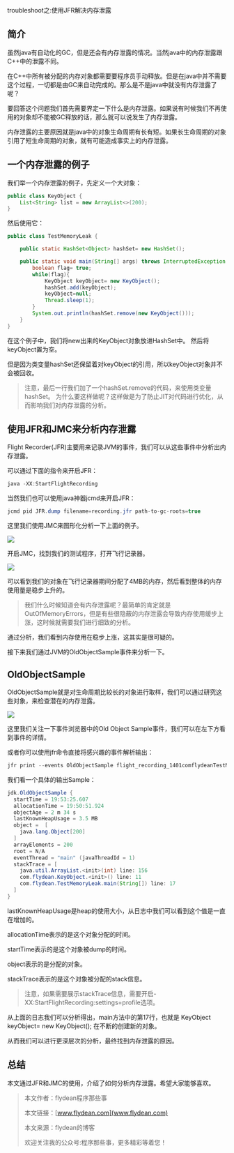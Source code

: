 troubleshoot之:使用JFR解决内存泄露

## 简介

虽然java有自动化的GC，但是还会有内存泄露的情况。当然java中的内存泄露跟C++中的泄露不同。

在C++中所有被分配的内存对象都需要要程序员手动释放。但是在java中并不需要这个过程，一切都是由GC来自动完成的。那么是不是java中就没有内存泄露了呢？

要回答这个问题我们首先需要界定一下什么是内存泄露。如果说有时候我们不再使用的对象却不能被GC释放的话，那么就可以说发生了内存泄露。

内存泄露的主要原因就是java中的对象生命周期有长有短。如果长生命周期的对象引用了短生命周期的对象，就有可能造成事实上的内存泄露。

## 一个内存泄露的例子

我们举一个内存泄露的例子，先定义一个大对象：

~~~java
public class KeyObject {
    List<String> list = new ArrayList<>(200);
}
~~~

然后使用它：

~~~java
public class TestMemoryLeak {

    public static HashSet<Object> hashSet= new HashSet();

    public static void main(String[] args) throws InterruptedException {
        boolean flag= true;
        while(flag){
            KeyObject keyObject= new KeyObject();
            hashSet.add(keyObject);
            keyObject=null;
            Thread.sleep(1);
        }
        System.out.println(hashSet.remove(new KeyObject()));
    }
}
~~~

在这个例子中，我们将new出来的KeyObject对象放进HashSet中。
然后将keyObject置为空。

但是因为类变量hashSet还保留着对keyObject的引用，所以keyObject对象并不会被回收。

> 注意，最后一行我们加了一个hashSet.remove的代码，来使用类变量hashSet。
> 为什么要这样做呢？这样做是为了防止JIT对代码进行优化，从而影响我们对内存泄露的分析。

## 使用JFR和JMC来分析内存泄露

Flight Recorder(JFR)主要用来记录JVM的事件，我们可以从这些事件中分析出内存泄露。

可以通过下面的指令来开启JFR：

~~~java
java -XX:StartFlightRecording
~~~

当然我们也可以使用java神器jcmd来开启JFR：

~~~java
jcmd pid JFR.dump filename=recording.jfr path-to-gc-roots=true
~~~

这里我们使用JMC来图形化分析一下上面的例子。

![](https://img-blog.csdnimg.cn/20200704192328179.png?x-oss-process=image/watermark,type_ZmFuZ3poZW5naGVpdGk,shadow_0,text_aHR0cDovL3d3dy5mbHlkZWFuLmNvbQ==,size_35,color_8F8F8F,t_70)

开启JMC，找到我们的测试程序，打开飞行记录器。

![](https://img-blog.csdnimg.cn/20200704192538997.png?x-oss-process=image/watermark,type_ZmFuZ3poZW5naGVpdGk,shadow_0,text_aHR0cDovL3d3dy5mbHlkZWFuLmNvbQ==,size_35,color_8F8F8F,t_70)

可以看到我们的对象在飞行记录器期间分配了4MB的内存，然后看到整体的内存使用量是稳步上升的。

> 我们什么时候知道会有内存泄露呢？最简单的肯定就是OutOfMemoryErrors，但是有些很隐蔽的内存泄露会导致内存使用缓步上涨，这时候就需要我们进行细致的分析。

通过分析，我们看到内存使用在稳步上涨，这其实是很可疑的。

接下来我们通过JVM的OldObjectSample事件来分析一下。

## OldObjectSample

OldObjectSample就是对生命周期比较长的对象进行取样，我们可以通过研究这些对象，来检查潜在的内存泄露。

![](https://img-blog.csdnimg.cn/20200704203127379.png?x-oss-process=image/watermark,type_ZmFuZ3poZW5naGVpdGk,shadow_0,text_aHR0cDovL3d3dy5mbHlkZWFuLmNvbQ==,size_35,color_8F8F8F,t_70)

这里我们关注一下事件浏览器中的Old Object Sample事件，我们可以在左下方看到事件的详情。

或者你可以使用jfr命令直接将感兴趣的事件解析输出：

~~~java
jfr print --events OldObjectSample flight_recording_1401comflydeanTestMemoryLeak89268.jfr   > /tmp/jfrevent.log
~~~

我们看一个具体的输出Sample：

~~~java
jdk.OldObjectSample {
  startTime = 19:53:25.607
  allocationTime = 19:50:51.924
  objectAge = 2 m 34 s
  lastKnownHeapUsage = 3.5 MB
  object =  [
    java.lang.Object[200]
  ]
  arrayElements = 200
  root = N/A
  eventThread = "main" (javaThreadId = 1)
  stackTrace = [
    java.util.ArrayList.<init>(int) line: 156
    com.flydean.KeyObject.<init>() line: 11
    com.flydean.TestMemoryLeak.main(String[]) line: 17
  ]
}
~~~

lastKnownHeapUsage是heap的使用大小，从日志中我们可以看到这个值是一直在增加的。

allocationTime表示的是这个对象分配的时间。

startTime表示的是这个对象被dump的时间。

object表示的是分配的对象。

stackTrace表示的是这个对象被分配的stack信息。

> 注意，如果需要展示stackTrace信息，需要开启-XX:StartFlightRecording:settings=profile选项。

从上面的日志我们可以分析得出，main方法中的第17行，也就是 KeyObject keyObject= new KeyObject(); 在不断的创建新的对象。

从而我们可以进行更深层次的分析，最终找到内存泄露的原因。

## 总结

本文通过JFR和JMC的使用，介绍了如何分析内存泄露。希望大家能够喜欢。

> 本文作者：flydean程序那些事
> 
> 本文链接：[www.flydean.com](www.flydean.com)
> 
> 本文来源：flydean的博客
> 
> 欢迎关注我的公众号:程序那些事，更多精彩等着您！





